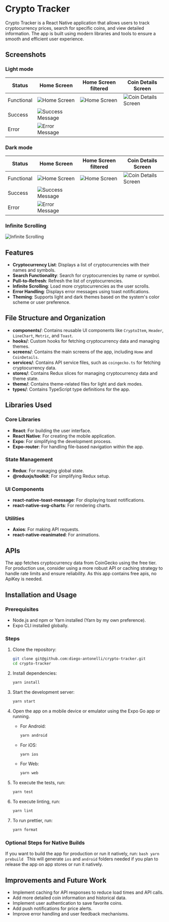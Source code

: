 # Crypto Tracker

Crypto Tracker is a React Native application that allows users to track cryptocurrency prices, search for specific coins, and view detailed information. The app is built using modern libraries and tools to ensure a smooth and efficient user experience.

## Screenshots

### Light mode

| Status     | Home Screen                                                | Home Screen filtered                                         | Coin Details Screen                                            |
|------------|------------------------------------------------------------|--------------------------------------------------------------|----------------------------------------------------------------|
| Functional | ![Home Screen](./assets/screenshots/home-light.png)        | ![Home Screen](./assets/screenshots/home-filtered-light.png) | ![Coin Details Screen](./assets/screenshots/details-light.png) |
| Success    | ![Success Message](./assets/screenshots/success-light.png) |                                                              |                                                                |
| Error      | ![Error Message](./assets/screenshots/error-light.png)     |                                                              |                                                                |

### Dark mode

| Status     | Home Screen                                               | Home Screen filtered                                        | Coin Details Screen                                           |
|------------|-----------------------------------------------------------|-------------------------------------------------------------|---------------------------------------------------------------|
| Functional | ![Home Screen](./assets/screenshots/home-dark.png)        | ![Home Screen](./assets/screenshots/home-filtered-dark.png) | ![Coin Details Screen](./assets/screenshots/details-dark.png) |
| Success    | ![Success Message](./assets/screenshots/success-dark.png) |                                                             |                                                               |
| Error      | ![Error Message](./assets/screenshots/error-dark.png)     |                                                             |                                                               |

### Infinite Scrolling
![Infinite Scrolling](./assets/screenshots/infinite-scrolling.gif)

## Features

- **Cryptocurrency List**: Displays a list of cryptocurrencies with their names and symbols.
- **Search Functionality**: Search for cryptocurrencies by name or symbol.
- **Pull-to-Refresh**: Refresh the list of cryptocurrencies.
- **Infinite Scrolling**: Load more cryptocurrencies as the user scrolls.
- **Error Handling**: Displays error messages using toast notifications.
- **Theming**: Supports light and dark themes based on the system's color scheme or user preference.

## File Structure and Organization

- **components/**: Contains reusable UI components like `CryptoItem`, `Header`, `LineChart`, `Metric`, and `Toast`.
- **hooks/**: Custom hooks for fetching cryptocurrency data and managing themes.
- **screens/**: Contains the main screens of the app, including `Home` and `CoinDetails`.
- **services/**: Contains API service files, such as `coingecko.ts` for fetching cryptocurrency data.
- **stores/**: Contains Redux slices for managing cryptocurrency data and theme state.
- **theme/**: Contains theme-related files for light and dark modes.
- **types/**: Contains TypeScript type definitions for the app.

## Libraries Used

### Core Libraries

- **React**: For building the user interface.
- **React Native**: For creating the mobile application.
- **Expo**: For simplifying the development process.
- **Expo-router**: For handling file-based navigation within the app.

### State Management

- **Redux**: For managing global state.
- **@reduxjs/toolkit**: For simplifying Redux setup.

### UI Components

- **react-native-toast-message**: For displaying toast notifications.
- **react-native-svg-charts**: For rendering charts.

### Utilities

- **Axios**: For making API requests.
- **react-native-reanimated**: For animations.

## APIs

The app fetches cryptocurrency data from CoinGecko using the free tier. For production use, consider using a more robust API or caching strategy to handle rate limits and ensure reliability. As this app contains free apis, no ApiKey is needed.

## Installation and Usage

### Prerequisites

- Node.js and npm or Yarn installed (Yarn by my own preference).
- Expo CLI installed globally.

### Steps

1. Clone the repository:
   ```bash
   git clone git@github.com:diego-antonelli/crypto-tracker.git
   cd crypto-tracker
   ```
2. Install dependencies:
   ```bash
   yarn install
   ```
3. Start the development server:
   ```bash
   yarn start
   ```
4. Open the app on a mobile device or emulator using the Expo Go app or running.
   - For Android:
      ```bash
      yarn android
      ```
   - For iOS:
      ```bash
      yarn ios
      ```
   - For Web:
      ```bash
      yarn web
      ```

5. To execute the tests, run:
   ```bash
   yarn test
   ```
6. To execute linting, run:
   ```bash
   yarn lint
   ```
7. To run prettier, run:
   ```bash
   yarn format
   ```
### Optional Steps for Native Builds

If you want to build the app for production or run it natively, run:
    ```bash
    yarn prebuild
    ```
This will generate `ios` and `android` folders needed if you plan to release the app on app stores or run it natively.

## Improvements and Future Work

- Implement caching for API responses to reduce load times and API calls.
- Add more detailed coin information and historical data.
- Implement user authentication to save favorite coins.
- Add push notifications for price alerts.
- Improve error handling and user feedback mechanisms.
